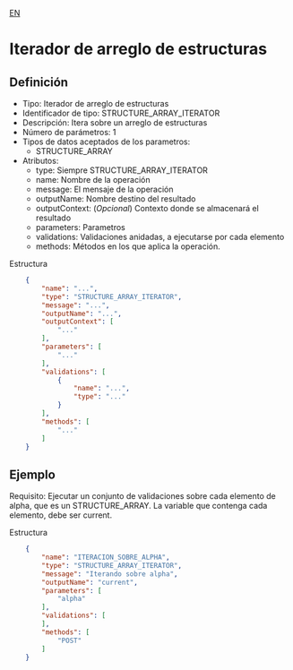 [EN](STRUCTURE_ARRAY_ITERATOR.md)
# Iterador de arreglo de estructuras

## Definición
* Tipo: Iterador de arreglo de estructuras
* Identificador de tipo: STRUCTURE_ARRAY_ITERATOR
* Descripción: Itera sobre un arreglo de estructuras
* Número de parámetros: 1
* Tipos de datos aceptados de los parametros:
  * STRUCTURE_ARRAY
* Atributos:
  * type: Siempre STRUCTURE_ARRAY_ITERATOR
  * name: Nombre de la operación
  * message: El mensaje de la operación
  * outputName: Nombre destino del resultado
  * outputContext: (_Opcional_) Contexto donde se almacenará el resultado
  * parameters: Parametros
  * validations: Validaciones anidadas, a ejecutarse por cada elemento
  * methods: Métodos en los que aplica la operación.

Estructura
```json
	{
		"name": "...",
		"type": "STRUCTURE_ARRAY_ITERATOR",
		"message": "...",
		"outputName": "...",
		"outputContext": [
			"..."
		],
		"parameters": [
			"..."
		],
		"validations": [
			{
				"name": "...",
				"type": "..."
			}
		],
		"methods": [
			"..."
		]
	}
```
## Ejemplo

Requisito: Ejecutar un conjunto de validaciones sobre cada elemento de alpha, que es un STRUCTURE_ARRAY. La variable que contenga cada elemento, debe ser current.

Estructura
```json
	{
		"name": "ITERACION_SOBRE_ALPHA",
		"type": "STRUCTURE_ARRAY_ITERATOR",
		"message": "Iterando sobre alpha",
		"outputName": "current",
		"parameters": [
			"alpha"
		],
		"validations": [
		],
		"methods": [
			"POST"
		]
	}
```
